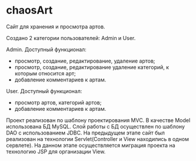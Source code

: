 # chaosArt
Сайт для хранения и просмотра артов. 

Создано 2 категории пользователей: Admin и User.

Admin. Доступный функционал:
- просмотр, создание, редактирование, удаление артов;
- просмотр, создание, редактирование удаление категорий, к которым относится арт; 
- добавление комментариев к артам. 

User. Доступный функционал:
- просмотр артов, категорий артов;
- добавление комментариев к артам.

Проект реализован по шаблону проектирования MVC. В качестве Model использована БД MySQL. 
Слой работы с БД осуществлен по шаблону DAO с использованием JDBC.
На предыдущем этапе сайт был реализован на технологии Servlet(Controller и View находились в одном сервлете). 
На данном этапе осуществляется миграция проекта на технологию JSP для организации View.
